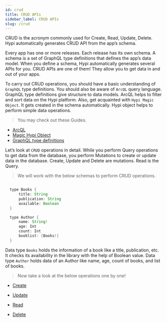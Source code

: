 ```yaml
---
id: crud
title: CRUD APIs
sidebar_label: CRUD APIs
slug: /crud
---
```

CRUD is the acronym commonly used for Create, Read, Update, Delete. Hypi automatically generates CRUD API from the app’s schema.

Every app has one or more releases. Each release has its own schema. A schema is a set of GraphQL type definitions that defines the app’s data model. When you define a schema, Hypi automatically generates several APIs for you. CRUD APIs are one of them! They allow you to get data in and out of your apps.

To carry out CRUD operations, you should have a basic understanding of `GraphQL` type definitions. You should also be aware of `ArcQL` query language. GraphQL type definitions give structure to data models. ArcQL helps to filter and sort data on the Hypi platform. Also, get acquainted with `Hypi Magic Object`. It gets created in the schema automatically. Hypi object helps to perform simple data operations.

> You may check out these Guides.

+ [ArcQL](arcql.md)
+ [Magic Hypi Object](hypiobject.md)
+ [GraphQL type definitions](https://graphql.org/learn/schema/#type-system)

Let’s look at `CRUD` operations in detail. While you perform Query operations to get data from the database, you perform Mutations to create or update data in the database. Create, Update and Delete are mutations. Read is the Query.

> We will work with the below schemas to perform CRUD operations.

```java
  
  type Books {
      title: String
      publication: String
      available: Boolean
  }

  type Author {
      name: String!
      age: Int
      count: Int
      booklist: [Books!]
  }

```

Data type `Books` holds the information of a book like a title, publication, etc. It checks its availability in the library with the help of Boolean value. Data type `Author` holds data of an Author like name, age, count of books, and list of books.

> Now take a look at the below operations one by one!

+ [Create](createdata.md)

+ [Update](updatedata.md)

+ [Read](readdata.md)

+ [Delete](deletedata.md)